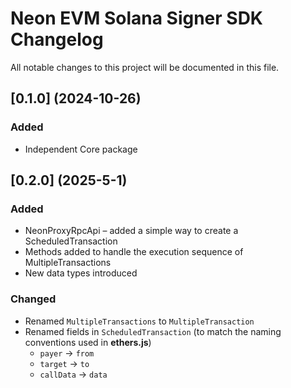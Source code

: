 # Neon EVM Solana Signer SDK Changelog
All notable changes to this project will be documented in this file.

## [0.1.0] (2024-10-26)

### Added

* Independent Core package
## [0.2.0] (2025-5-1)

### Added

* NeonProxyRpcApi – added a simple way to create a ScheduledTransaction
* Methods added to handle the execution sequence of MultipleTransactions
* New data types introduced

### Changed

* Renamed `MultipleTransactions` to `MultipleTransaction`
* Renamed fields in `ScheduledTransaction` (to match the naming conventions used in **ethers.js**)
    * `payer` -> `from`
    * `target` -> `to`
    * `callData` -> `data`
